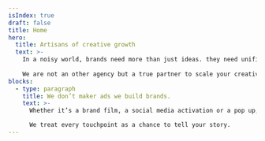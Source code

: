 ```yaml
---
isIndex: true
draft: false
title: Home
hero: 
  title: Artisans of creative growth
  text: >-
    In a noisy world, brands need more than just ideas. they need unified creative systems to turn bold visions into reality. 
    
    We are not an other agency but a true partner to scale your creative ambitions, to build with you, not just for you, to grow not just bigger, but better.
blocks:
  - type: paragraph
    title: We don’t maker ads we build brands.
    text: >-
      Whether it’s a brand film, a social media activation or a pop up, our creative work breaks conventions and sparks emotion.

      We treat every touchpoint as a chance to tell your story.
---
```

